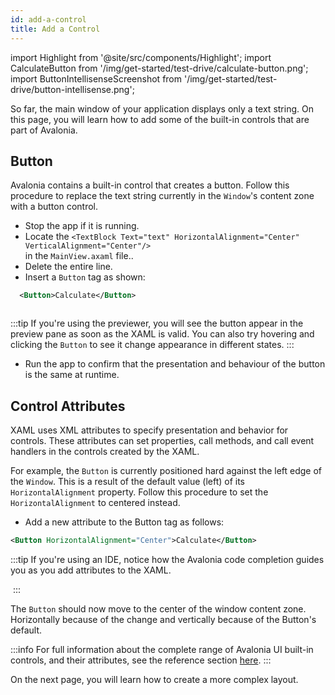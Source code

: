 ```yaml
---
id: add-a-control
title: Add a Control 
---
```


import Highlight from '@site/src/components/Highlight';
import CalculateButton from '/img/get-started/test-drive/calculate-button.png';
import ButtonIntellisenseScreenshot from '/img/get-started/test-drive/button-intellisense.png';

So far, the main window of your application displays only a text string. On this page, you will learn how to add some of the built-in controls that are part of Avalonia.

## Button

Avalonia contains a built-in control that creates a button. Follow this procedure to replace the text string currently in the `Window`'s content zone with a button control.

- Stop the app if it is running.
- Locate the 
`<TextBlock Text="text" HorizontalAlignment="Center" VerticalAlignment="Center"/>`	
in the `MainView.axaml` file.. 
- Delete the entire line.
- Insert a `Button` tag as shown:
```xml
  <Button>Calculate</Button>
```
<img className="center" src={CalculateButton} alt="" />

:::tip
If you're using the previewer, you will see the button appear in the preview pane as soon as the XAML is valid. You can 
also try hovering and clicking the `Button` to see it change appearance in different states.
:::

- Run the app to confirm that the presentation and behaviour of the button is the same at runtime.

## Control Attributes

XAML uses XML attributes to specify presentation and behavior for controls. These attributes can set properties, call 
methods, and call event handlers in the controls created by the XAML.

For example, the `Button` is currently positioned hard against the left edge of the `Window`. This is a result 
of the default value (left) of its `HorizontalAlignment` property. Follow this 
procedure to set the `HorizontalAlignment` to centered instead.

- Add a new attribute to the Button tag as follows:

```xml
<Button HorizontalAlignment="Center">Calculate</Button>
```

:::tip
If you're using an IDE, notice how the Avalonia code completion guides you as you add attributes to the XAML.

<img className="center" src={ButtonIntellisenseScreenshot} alt="" />
:::

The `Button` should now move to the center of the window content zone. Horizontally because of the change and vertically 
because of the Button's default.

:::info
For full information about the complete range of Avalonia UI built-in controls, and their attributes, see the reference section [here](../../reference/controls).
:::

On the next page, you will learn how to create a more complex layout.